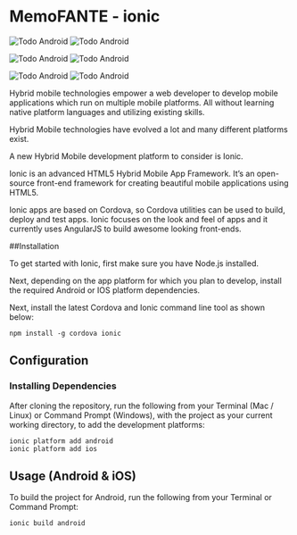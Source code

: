 # MemoFANTE - ionic

![Todo Android](android_1.png) ![Todo Android](android_2.png)

![Todo Android](android_3.png) ![Todo Android](android_4.png)

![Todo Android](android_5.png) ![Todo Android](android_6.png)

Hybrid mobile technologies empower a web developer to develop mobile applications which run on multiple mobile platforms. All without learning native platform languages and utilizing existing skills.

Hybrid Mobile technologies have evolved a lot and many different platforms exist.

A new Hybrid Mobile development platform to consider is Ionic.

Ionic is an advanced HTML5 Hybrid Mobile App Framework. It’s an open-source front-end framework for creating beautiful mobile applications using HTML5.

Ionic apps are based on Cordova, so Cordova utilities can be used to build, deploy and test apps. Ionic focuses on the look and feel of apps and it currently uses AngularJS to build awesome looking front-ends.


##Installation

To get started with Ionic, first make sure you have Node.js installed.

Next, depending on the app platform for which you plan to develop, install the required Android or IOS platform dependencies. 

Next, install the latest Cordova and Ionic command line tool as shown below:

```
npm install -g cordova ionic
```


## Configuration

### Installing Dependencies

After cloning the repository, run the following from your Terminal (Mac / Linux) or Command Prompt (Windows), with the project as your current working directory, to add the development platforms:

```
ionic platform add android
ionic platform add ios
```

## Usage (Android & iOS)

To build the project for Android, run the following from your Terminal or Command Prompt:

```
ionic build android
```



